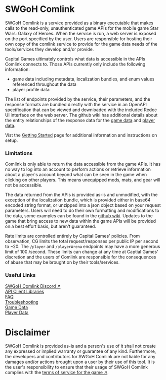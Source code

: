 # SWGoH Comlink

SWGoH Comlink is a service provided as a binary executable that makes calls to the read-only, unauthenticated game APIs for the mobile game Star Wars: Galaxy of Heroes. When the service is run, a web server is exposed on the port specified by the user. Users are responsible for hosting their own copy of the comlink service to provide for the game data needs of the tools/services they develop and/or provide.

Capital Games ultimately controls what data is accessible in the APIs Comlink connects to. Those APIs currently only include the following information:
- game data including metadata, localization bundles, and enum values referenced throughout the data
- player profile data

The list of endpoints provided by the service, their parameters, and the response formats are bundled directly with the service in an OpenAPI specification that can be viewed and downloaded with the included Redoc UI interface on the web server.  The github wiki has additional details about the entity relationships of the response data for the [game data](https://github.com/swgoh-utils/swgoh-comlink/-/wikis/Game-Data) and [player data](https://github.com/swgoh-utils/swgoh-comlink/-/wikis/Player-Data).

Vist the [Getting Started](https://github.com/swgoh-utils/swgoh-comlink/-/wikis/Getting-Started) page for additional information and instructions on setup.

### Limitations
Comlink is only able to return the data accessible from the game APIs. It has no way to log into an account to perform actions or retrieve information about a player's account beyond what can be seen in the game when clicking on other players. This means unequipped mods, mats, and gear will not be accessible.

The data returned from the APIs is provided as-is and unmodified, with the exception of the localization bundle, which is provided either in base64 encoded string format, or unzipped into a json object based on your request parameters. Users will need to do their own formatting and modifications to the data, some examples can be found in the [github wiki](https://github.com/swgoh-utils/swgoh-comlink/-/wikis/home). Updates to the game that bring access to new data within the game APIs will be provided on a best effort basis, but aren't guaranteed.

Rate limits are controlled entirely by Capital Games' policies.  From observation, CG limits the total request/responses per public IP per second to ~20. The `/player` and `/playerArena` endpoints may have a more generous limit of 100 /second. These limits can change at any time at Captial Games' discretion and the users of Comlink are responsible for the consequences of abuse that may be brought on by their tools/services.

### Useful Links
[SWGoH Comlink Discord &#8599;](https://discord.gg/zs3DwRrXQP)\
[API Client Libraries](https://github.com/swgoh-utils/swgoh-comlink/-/wikis/API-Client-Libraries)\
[FAQ](https://github.com/swgoh-utils/swgoh-comlink/-/wikis/FAQ)\
[Troubleshooting](https://github.com/swgoh-utils/swgoh-comlink/-/wikis/Troubleshooting)\
[Game Data](https://github.com/swgoh-utils/swgoh-comlink/-/wikis/Game-Data)\
[Player Data](https://github.com/swgoh-utils/swgoh-comlink/-/wikis/Player-Data)

# Disclaimer

SWGoH Comlink is provided as-is and a person's use of it shall not create any expressed or implied warranty or guarantee of any kind. Furthermore, the developers and contributors for SWGoH Comlink are not liable for any damages and/or actions brought upon a user by their use of this tool. It is the user's responsibility to ensure that their usage of SWGoH Comlink complies with the [terms of service for the game &#8599;](https://www.ea.com/legal/user-agreement#rules-of-conduct).

